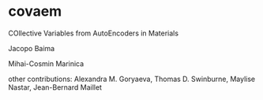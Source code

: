 # covaem

COllective Variables from AutoEncoders in Materials

Jacopo Baima

Mihai-Cosmin Marinica

other contributions: 
Alexandra M. Goryaeva, Thomas D. Swinburne, Maylise Nastar, Jean-Bernard Maillet
